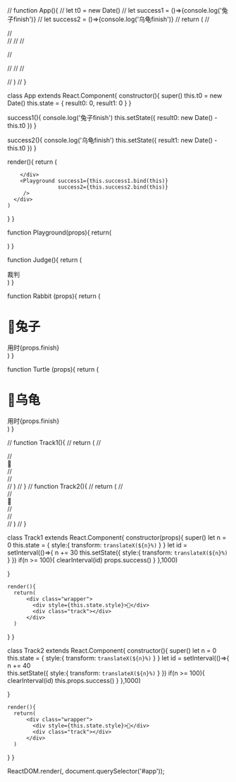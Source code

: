 // function App(){
// let t0 = new Date()
// let success1 = ()=>{console.log('兔子finish')}
// let success2 = ()=>{console.log('乌龟finish')}
//   return (
//   <div>
//     <div class="head">
//       <Rabbit />
//       <Judge />
//       <Turtle />
      
//     </div>
//       <Track1 success={success1} />
//       <Track2 success={success2} />
//   </div>
    
//  )
// }

class App extends React.Component{
  constructor(){
    super()
    this.t0 = new Date()
    this.state = {
      result0: 0,
      result1: 0
    }
  }
  
  success1(){
    console.log('兔子finish')
    this.setState({
      result0: new Date() - this.t0
    })
  }
  
  success2(){
    console.log('乌龟finish')
    this.setState({
      result1: new Date() - this.t0
    })
  }
  
  render(){
    return (
      <div>
        <div class="head">
          <Rabbit finish={this.state.result0} />
          <Judge />
          <Turtle finish={this.state.result1} />

        </div>
        <Playground success1={this.success1.bind(this)}
                    success2={this.success2.bind(this)}
         />
      </div>
    )
  }
}

function Playground(props){
  return(
  <div>
    <Track1 success={props.success1.bind(this)} />
    <Track2 success={props.success2.bind(this)} />  
  </div>
 )
}

function Judge(){
  return (
    <div>裁判</div>
  )
}

function Rabbit (props){
  return (
  <div>
    <h1>🐇兔子</h1>
    <div>用时{props.finish}</div>
  </div>
  )
}

function Turtle (props){
  return (
  <div>
    <h1>🐢乌龟</h1>
    <div>用时{props.finish}</div>
  </div>
  )
}

// function Track1(){
//   return (
//   <div>
//     <div>🐇</div>
//     <div class="track"></div>
//   </div>
//   )
// }
// function Track2(){
//   return (
//   <div>
//     <div>🐢</div>
//     <div class="track"></div>
//     </div>
//   )
// }

class Track1 extends React.Component{
  constructor(props){
    super()
    let n = 0
    this.state = {
      style:{
        transform: `translateX(${n}%)`
      }
    }
    let id = setInterval(()=>{
      n += 30
      this.setState({
        style:{
          transform: `translateX(${n}%)`
        }
       })
   if(n >= 100){
     clearInterval(id)
     props.success()
   }
   },1000)
   
  }
  
    
    render(){
      return(
          <div class="wrapper">
            <div style={this.state.style}>🐇</div>
            <div class="track"></div>
          </div>
      )
   }
}

class Track2 extends React.Component{
  constructor(){
    super()
    let n = 0
    this.state = {
      style:{
        transform: `translateX(${n}%)`
      }
    }
   let id = setInterval(()=>{
      n += 40  
      this.setState({
        style:{
          transform: `translateX(${n}%)`
        }
       })
      if(n >= 100){
     clearInterval(id)
     this.props.success()
   }
},1000)

   }
   
    
    render(){
      return(
          <div class="wrapper">
            <div style={this.state.style}>🐢</div>
            <div class="track"></div>
          </div>
      )
   }
}


ReactDOM.render(<App />, document.querySelector('#app'));
